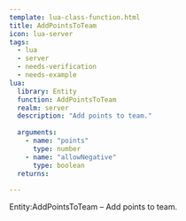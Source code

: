 ```yaml
---
template: lua-class-function.html
title: AddPointsToTeam
icon: lua-server
tags:
  - lua
  - server
  - needs-verification
  - needs-example
lua:
  library: Entity
  function: AddPointsToTeam
  realm: server
  description: "Add points to team."
  
  arguments:
    - name: "points"
      type: number
    - name: "allowNegative"
      type: boolean
  returns:
    
---
```


<div class="lua__search__keywords">
Entity:AddPointsToTeam &#x2013; Add points to team.
</div>
